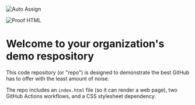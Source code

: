![Auto Assign](https://github.com/Kelps-inc/demo-repository/actions/workflows/auto-assign.yml/badge.svg)

![Proof HTML](https://github.com/Kelps-inc/demo-repository/actions/workflows/proof-html.yml/badge.svg)

# Welcome to your organization's demo respository
This code repository (or "repo") is designed to demonstrate the best GitHub has to offer with the least amount of noise.

The repo includes an `index.html` file (so it can render a web page), two GitHub Actions workflows, and a CSS stylesheet dependency.
